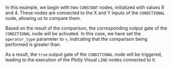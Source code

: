 <!--- Add SEO here --->

In this example, we begin with two `CONSTANT` nodes, initialized with values 8 and 4. These nodes are connected to the X and Y inputs of the `CONDITIONAL` node, allowing us to compare them.

Based on the result of the comparison, the corresponding output gate of the `CONDITIONAL` node will be activated. In this case, we have set the `operator_type` parameter to `>`, indicating that the comparison being performed is greater than. 

As a result, the `true` output gate of the `CONDITIONAL` node will be triggered, leading to the execution of the Plotly Visual `LINE` nodes connected to it.